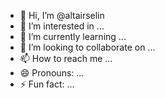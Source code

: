 - 👋 Hi, I’m @altairselin
- 👀 I’m interested in ...
- 🌱 I’m currently learning ...
- 💞️ I’m looking to collaborate on ...
- 📫 How to reach me ...
- 😄 Pronouns: ...
- ⚡ Fun fact: ...

<!---
altairselin/altairselin is a ✨ special ✨ repository because its `README.md` (this file) appears on your GitHub profile.
You can click the Preview link to take a look at your changes.
--->
